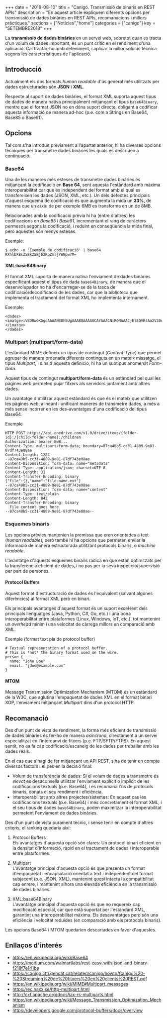 +++
date        = "2018-08-10"
title       = "Canigó. Transmissió de binaris en REST APIs"
description = "En aquest article expliquem diferents opcions per transmissió de dades binàries en REST APIs, recomanacions i millors pràctiques."
sections    = ["Notícies","home"]
categories  = ["canigo"]
key         = "SETEMBRE2018"
+++

La **transmissió de dades binàries** en un servei web, sobretot quan es tracta d'un volum de dades important, és un punt crític en el rendiment d'una aplicació. Cal tractar-ho amb deteniment, i aplicar la millor solució tècnica segons les característiques de l'aplicació.

## Introducció

Actualment els dos formats _human readable_ d'ús general més utilitzats per dades estructurades són **JSON** i **XML**.

Respecte al suport de dades binàries, el format XML suporta aquest tipus de dades de manera nativa principalment mitjançant el tipus `base64Binary`, mentre que el format JSON no en dóna suport directe, obligant a codificar aquesta informació de manera ad-hoc (p.e. com a Strings en Base64, Base85 o Base91).

## Opcions

Tal com s'ha introduït prèviament a l'apartat anterior, hi ha diverses opcions tècniques per transmetre dades binàries les quals es descriuen a continuació.

### Base64

Una de les maneres més esteses de transmetre dades binàries és mitjançant la codificació en **Base 64**, sent aquesta l'estàndard amb màxima interoperabilitat car que és independent del format amb el qual es transfereixen les dades (JSON, XML, etc.). Un dels defectes principals d'aquest esquema de codificació és que augmenta la mida un **33%**, de manera que un arxiu de per exemple 6MB es transforma en un de 8MB.

Relacionades amb la codificació prèvia hi ha (entre d'altres) les codificacions en _Base85_ i _Base91_, incrementant el rang de caràcters permesos segons la codificació, i reduint en conseqüència la mida final, però aquestes són menys esteses.

Exemple:
```
$ echo -n 'Exemple de codificació' | base64 
RXhlbXBsZSBkZSBjb2RpZmljYWNpw7M=
```

#### XML:base64Binary

El format XML suporta de manera nativa l'enviament de dades binàries especificant aquest el tipus de dada `base64Binary`, de manera que el desenvolupador no ha d'encarregar-se de la tasca de codificació/decodificació de les dades, car que la biblioteca que implementa el tractament del format XML ho implementa internament.

Exemple:
```
<dades>
<imatge>iVBORw0KGgoAAAANSUhEUgAAABQAAAAUCAYAAACNiR0NAAACjElEQVR4Aa2V30uTURjHnVBUgglC...</imatge>
</dades>
```

### Multipart (multipart/form-data)

L'estàndard MIME defineix un tipus de contingut (_Content-Type_) que permet agrupar de manera ordenada diferents continguts en un mateix missatge, el tipus _Multipart_, i dins d'aquesta definició, hi ha un subtipus anomenat _Form-Data_.

Aquest tipus de contingut **multipart/form-data** és un estàndard pel qual les pàgines web permeten pujar fitxers als servidors juntament amb altres dades. 

Un avantatge d'utilitzar aquest estàndard és que és el mateix que utilitzen les pàgines web, alineant i unificant maneres de transmetre dades, a més a més sense incórrer en les des-avantatges d'una codificació del tipus Base64.

Exemple
```
HTTP POST https://api.onedrive.com/v1.0/drive/items/{folder-id}:/{child-folder-name}:/children
Authorization: bearer EwB...
Content-Type: multipart/form-data; boundary=87ca48b5-cc31-4889-9e81-87df743e08ae
Content-Length: 1284
--87ca48b5-cc31-4889-9e81-87df743e08ae
Content-Disposition: form-data; name="metadata"
Content-Type: application/json; charset=UTF-8
Content-Length: 31
Content-Transfer-Encoding: binary
{"file":{},"name":"file-name.ext"}
--87ca48b5-cc31-4889-9e81-87df743e08ae
Content-Disposition: form-data; name="content"
Content-Type: text/plain
Content-Length: 842
Content-Transfer-Encoding: binary
  File content goes here
--87ca48b5-cc31-4889-9e81-87df743e08ae--
```

### Esquemes binaris

Les opcions prèvies mantenien la premissa que eren orientades a text (_human readable_), però també hi ha opcions que permeten enviar la informació de manera estructurada utilitzant protocols binaris, o _machine readable_.

L'avantatge d'aquests esquemes binaris radica en que estan optimitzats per la transferència eficient de dades, i no pas per la seva inspecció/supervisió per part de persones.

#### Protocol Buffers

Aquest format d'estructuració de dades és l'equivalent (salvant algunes diferències) al format XML però en binari.

Els principals avantatges d'aquest format és un suport excel·lent dels principals llenguatges (Java, Python, C#, Go, etc.) i una bona interoperabilitat entre plataformes (Linux, Windows, IoT, etc.), tot mantenint un _overhead_ mínim i una velocitat de càrrega millors en comparació amb XML.

Exemple (format text pla de protocol buffer)
```
# Textual representation of a protocol buffer.
# This is *not* the binary format used on the wire.
person {
  name: "John Doe"
  email: "jdoe@example.com"
}
```

#### MTOM

Message Transmission Optimization Mechanism (MTOM) és un estàndard de la W3C, que aglutina l'empaquetat de dades XML en el format binari XOP, l'enviament mitjançant _Multipart_ dins d'un protocol HTTP.

## Recomanació

Des d'un punt de vista de rendiment, la forma més eficient de transmissió de dades binàries és fer-ho de manera _asíncrona_, directament a un servei especialitzat en l'intercanvi de fitxers (p.e. FTP/SFTP/FTPS). En aquest sentit, no es fa cap codificació/escaneig de les dades per treballar amb les dades reals.

En el cas que s'hagi de fer mitjançant un API REST, s'ha de tenir en compte diversos factors i el pes en la decisió final:

* Volum de transferència de dades: Si el volum de dades a transmetre és _elevat_ es desaconsella utilitzar l'enviament explícit o implícit de les codificacions textuals (p.e. Base64), i es recomana l'ús de protocols binaris, donats el seu rendiment i eficiència.
* Interoperabilitat amb altres projectes/sistemes: En aquest cas les codificacions textuals (p.e. Base64) i més concretament el format XML, i el seu tipus de dades `base64Binary`, poden maximitzar la interoperabilitat permetent l'enviament de dades binàries.

Des d'un punt de vista purament tècnic, i sense tenir en compte d'altres criteris, el ranking quedaria així:

1. Protocol Buffers<br>
Els avantatges d'aquesta opció són clares: Un protocol binari eficient en la densitat d'informació, ràpid en el tractament de dades i interoperable entre plataformes.

2. Multipart<br>
L'avantatge principal d'aquesta opció és que presenta un format d'empaquetat i encapsulació orientat a text i independent del format subjacent (p.e. JSON, XML), mantenint _quasi_ intacta la compatibilitat cap enrere, i mantenint alhora una elevada eficiència en la transmissió de dades binàries.

3. XML:base64Binary<br>
L'avantatge principal d'aquesta opció és que no requereix cap modificació especial, car que està suportat per l'estàndard XML, garantint una interoperabilitat màxima. Els desavantatges però són una eficiència i velocitat reduïdes (en comparació amb els protocols binaris).

Les opcions Base64 i MTOM quedarien descartades en favor d'aquestes.

## Enllaços d'interés

* https://en.wikipedia.org/wiki/Base64
* https://medium.com/walmartlabs/rest-easy-with-json-and-binary-f218f7e141be
* https://canigo.ctti.gencat.cat/related/canigo/howto/Canigo%20-%20Streaming%20de%20fitxers%20en%20clients%20REST.pdf
* https://en.wikipedia.org/wiki/MIME#Multipart_messages
* https://ec.haxx.se/http-multipart.html
* http://cxf.apache.org/docs/jax-rs-multiparts.html
* https://en.wikipedia.org/wiki/Message_Transmission_Optimization_Mechanism
* https://developers.google.com/protocol-buffers/docs/overview
